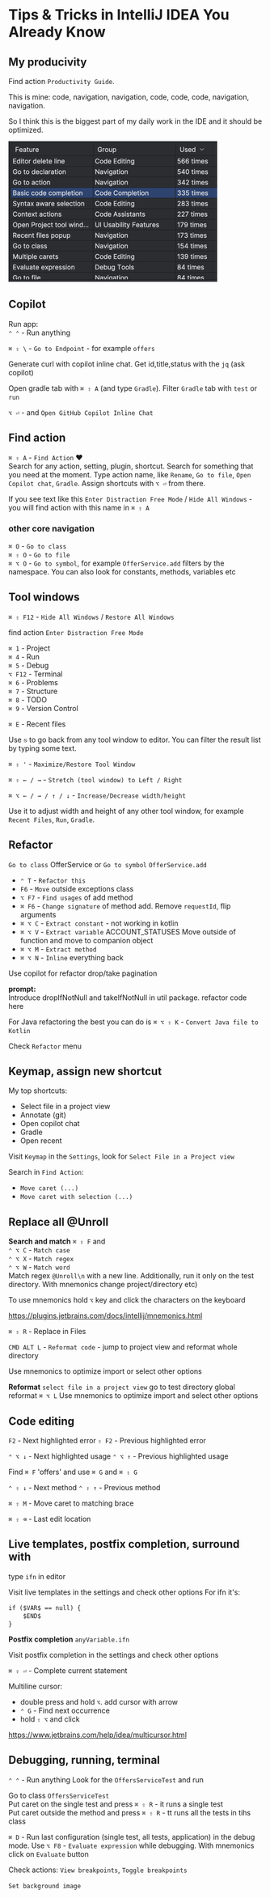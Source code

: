 # Tips & Tricks in IntelliJ IDEA You Already Know

## My producivity

Find action `Productivity Guide`.

This is mine: code, navigation, navigation, code, code, code, navigation, navigation.

So I think this is the biggest part of my daily work in the IDE and it should be optimized.

![img.png](img.png)

## Copilot

Run app:  
`⌃ ⌃` - Run anything

`⌘ ⇧ \` - `Go to Endpoint` - for example `offers`

Generate curl with copilot inline chat. Get id,title,status with the `jq` (ask copilot)

Open gradle tab with `⌘ ⇧ A` (and type `Gradle`). Filter `Gradle` tab with `test` or `run`

`⌥ ⏎` - and `Open GitHub Copilot Inline Chat`

## Find action

`⌘ ⇧ A` - `Find Action` ❤️  
Search for any action, setting, plugin, shortcut. Search for something that you need at the moment.
Type action name, like `Rename`, `Go to file`, `Open Copilot chat`, `Gradle`. Assign shortcuts with `⌥ ⏎` from there.

If you see text like this `Enter Distraction Free Mode` / `Hide All Windows` - you will find action with this name in
`⌘ ⇧ A`

### other core navigation

`⌘ O` - `Go to class`  
`⌘ ⇧ O` - `Go to file`  
`⌘ ⌥ O` - `Go to symbol`, for example `OfferService.add` filters by the namespace.
You can also look for constants, methods, variables etc

## Tool windows

`⌘ ⇧ F12` - `Hide All Windows` / `Restore All Windows`

find action `Enter Distraction Free Mode`

`⌘ 1` - Project  
`⌘ 4` - Run  
`⌘ 5` - Debug  
`⌥ F12` - Terminal  
`⌘ 6` - Problems  
`⌘ 7` - Structure  
`⌘ 8` - TODO  
`⌘ 9` - Version Control

`⌘ E` - Recent files

Use `⎋` to go back from any tool window to editor. You can filter the result list by typing some text.

`⌘ ⇧ '` - `Maximize/Restore Tool Window`

`⌘ ⇧ ← / →` - `Stretch (tool window) to Left / Right`

`⌘ ⌥ ← / → / ↑ / ↓` - `Increase/Decrease width/height`

Use it to adjust width and height of any other tool window, for example `Recent Files`, `Run`, `Gradle`.

## Refactor

`Go to class` OfferService or `Go to symbol` `OfferService.add`

- `⌃ T` - `Refactor this`
- `F6` - `Move` outside exceptions class
- `⌥ F7` - `Find usages` of add method
- `⌘ F6` - `Change signature` of method add. Remove `requestId`, flip arguments
- `⌘ ⌥ C` - `Extract constant` - not working in kotlin
- `⌘ ⌥ V` - `Extract variable` ACCOUNT_STATUSES
  Move outside of function and move to companion object
- `⌘ ⌥ M` - `Extract method`
- `⌘ ⌥ N` - `Inline` everything back

Use copilot for refactor drop/take pagination

**prompt:**  
Introduce dropIfNotNull and takeIfNotNull in util package. refactor code here

For Java refactoring the best you can do is
`⌘ ⌥ ⇧ K` - `Convert Java file to Kotlin`

Check `Refactor` menu

## Keymap, assign new shortcut

My top shortcuts:

- Select file in a project view
- Annotate (git)
- Open copilot chat
- Gradle
- Open recent

Visit `Keymap` in the `Settings`, look for `Select File in a Project view`

Search in `Find Action`:

- `Move caret (...)`
- `Move caret with selection (...)`

## Replace all @Unroll

**Search and match**
`⌘ ⇧ F` and  
`⌃ ⌥ C` - `Match case`  
`⌃ ⌥ X` - `Match regex`  
`⌃ ⌥ W` - `Match word`  
Match regex `@Unroll\n` with a new line.
Additionally, run it only on the test directory. With mnemonics change project/directory etc)

To use mnemonics hold `⌥` key and click the characters on the keyboard

https://plugins.jetbrains.com/docs/intellij/mnemonics.html

`⌘ ⇧ R` - Replace in Files

`CMD ALT L` - `Reformat code` - jump to project view and reformat whole directory

Use mnemonics to optimize import or select other options

**Reformat**
`select file in a project view`
go to test directory
global reformat `⌘ ⌥ L`
Use mnemonics to optimize import and select other options

## Code editing

`F2` - Next highlighted error
`⇧ F2` - Previous highlighted error

`⌃ ⌥ ↓` - Next highlighted usage
`⌃ ⌥ ↑` - Previous highlighted usage

Find `⌘ F` 'offers' and use `⌘ G` and `⌘ ⇧ G`

`⌃ ⇧ ↓` - Next method
`⌃ ⇧ ↑` - Previous method

`⌘ ⇧ M` - Move caret to matching brace

`⌘ ⇧ ⌫` - Last edit location

## Live templates, postfix completion, surround with

type `ifn` in editor

Visit live templates in the settings and check other options
For ifn it's:

```
if ($VAR$ == null) {
    $END$
}
```

**Postfix completion**
`anyVariable.ifn`

Visit postfix completion in the settings and check other options

`⌘ ⇧ ⏎` - Complete current statement

Multiline cursor:
- double press and hold `⌥`. add cursor with arrow
- `⌃ G` - Find next occurrence
- hold `⇧ ⌥` and click

https://www.jetbrains.com/help/idea/multicursor.html

## Debugging, running, terminal

`⌃ ⌃` - Run anything
Look for the `OffersServiceTest` and run

Go to class `OffersServiceTest`  
Put caret on the single test and press `⌘ ⇧ R` - it runs a single test    
Put caret outside the method and press `⌘ ⇧ R` - tt runs all the tests in tihs class  

`⌘ D` - Run last configuration (single test, all tests, application) in the debug mode.
Use `⌥ F8` - `Evaluate expression` while debugging. With mnemonics click on `Evaluate` button

Check actions: `View breakpoints`, `Toggle breakpoints`


`Set background image`


